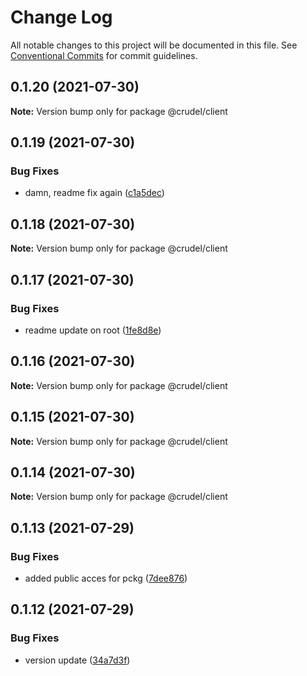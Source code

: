 # Change Log

All notable changes to this project will be documented in this file.
See [Conventional Commits](https://conventionalcommits.org) for commit guidelines.

## 0.1.20 (2021-07-30)

**Note:** Version bump only for package @crudel/client





## 0.1.19 (2021-07-30)


### Bug Fixes

* damn, readme fix again ([c1a5dec](https://github.com/oszlanyikornel/crudel/commit/c1a5dec527b73dba3abbe0fbda84dc67620339d7))





## 0.1.18 (2021-07-30)

**Note:** Version bump only for package @crudel/client





## 0.1.17 (2021-07-30)


### Bug Fixes

* readme update on root ([1fe8d8e](https://github.com/oszlanyikornel/crudel/commit/1fe8d8e376e48aed7b5a1ca19216a1273cbc1796))





## 0.1.16 (2021-07-30)

**Note:** Version bump only for package @crudel/client





## 0.1.15 (2021-07-30)

**Note:** Version bump only for package @crudel/client





## 0.1.14 (2021-07-30)

**Note:** Version bump only for package @crudel/client





## 0.1.13 (2021-07-29)


### Bug Fixes

* added public acces for pckg ([7dee876](https://github.com/oszlanyikornel/crudel/commit/7dee8767fa31c6e3e67482783c32eb7ab9720413))





## 0.1.12 (2021-07-29)


### Bug Fixes

* version update ([34a7d3f](https://github.com/oszlanyikornel/crudel/commit/34a7d3f4a7f906a99b77e11d9b693fdf36e9cf0a))
